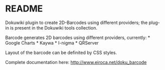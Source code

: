 README
======
Dokuwiki plugin to create 2D-Barcodes using different providers; the plug-in is present in the Dokuwiki tools collection.

Barcode generates 2D barcodes using different providers, currently:
    * Google Charts
    * Kaywa
    * I-nigma
    * QRServer

Layout of the barcode can be definited by CSS styles.

Complete documentation here: http://www.eiroca.net/doku_barcode